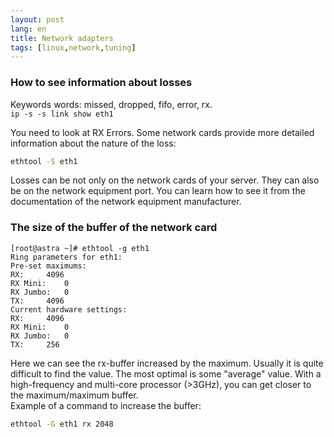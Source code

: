 ```yaml
---
layout: post
lang: en
title: Network adapters
tags: [linux,network,tuning]
---
```


### How to see information about losses
Keywords words: missed, dropped, fifo, error, rx.  
`ip -s -s link show eth1`  

<!-- more -->
You need to look at RX Errors. Some network cards provide more detailed information about the nature of the loss:  
``` sh
ethtool -S eth1
```

Losses can be not only on the network cards of your server. They can also be on the network equipment port. You can learn how to see it from the documentation of the network equipment manufacturer.  

### The size of the buffer of the network card  
```
[root@astra ~]# ethtool -g eth1
Ring parameters for eth1:
Pre-set maximums:
RX:		4096
RX Mini:	0
RX Jumbo:	0
TX:		4096
Current hardware settings:
RX:		4096
RX Mini:	0
RX Jumbo:	0
TX:		256
```
Here we can see the rx-buffer increased by the maximum. Usually it is quite difficult to find the value. The most optimal is some "average" value. With a high-frequency and multi-core processor (>3GHz), you can get closer to the maximum/maximum buffer.   
Example of a command to increase the buffer:  
``` sh
ethtool -G eth1 rx 2048
```  
